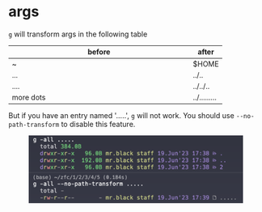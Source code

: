 # args

`g` will transform args in the following table

<table><thead><tr><th width="344">before</th><th>after</th></tr></thead><tbody><tr><td>~</td><td>$HOME</td></tr><tr><td>...</td><td>../..</td></tr><tr><td>....</td><td>../../..</td></tr><tr><td>more dots</td><td>../.........</td></tr></tbody></table>

But if you have an entry named '.....', `g` will not work. You should use `--no-path-transform` to disable this feature.

<figure><img src="../../.gitbook/assets/截屏2023-06-19 17.39.50.png" alt=""><figcaption></figcaption></figure>
